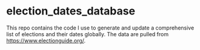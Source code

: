 # election_dates_database

This repo contains the code I use to generate and update a comprehensive list of elections and their dates globally. The data are pulled from https://www.electionguide.org/. 
